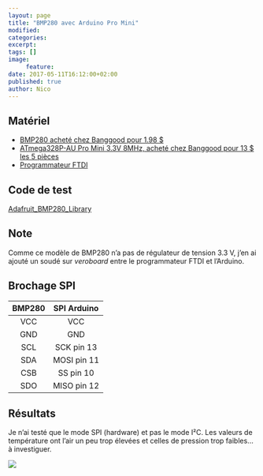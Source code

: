 ```yaml
---
layout: page
title: "BMP280 avec Arduino Pro Mini"
modified:
categories:
excerpt:
tags: []
image:
     feature:
date: 2017-05-11T16:12:00+02:00
published: true
author: Nico
---
```



## Matériel

- [BMP280 acheté chez Banggood pour 1.98 $][2]
- [ATmega328P-AU Pro Mini 3.3V 8MHz, acheté chez Banggood pour 13 $ les 5 pièces][1]
- [Programmateur FTDI][3]


## Code de test

[Adafruit_BMP280_Library](https://github.com/adafruit/Adafruit_BMP280_Library)

## Note

Comme ce modèle de BMP280 n’a pas de régulateur de tension 3.3 V, j’en ai ajouté un soudé sur *veroboard* entre le programmateur FTDI et l’Arduino.

## Brochage SPI

| BMP280 | SPI Arduino   |
| :-:    | :-:           |
| VCC    | VCC           |
| GND    | GND           |
| SCL    | SCK    pin 13 |
| SDA    | MOSI   pin 11 |
| CSB    | SS     pin 10 |
| SDO    | MISO   pin 12 |

## Résultats

Je n’ai testé que le mode SPI (hardware) et pas le mode I²C. Les valeurs de température ont l’air un peu trop élevées et celles de pression trop faibles... à investiguer.


![][image-1]

[image-1]: ../../files/2017-05-11-bmp280-arduino-pro-mini/2017-05-11-bmp280-arduino-pro-mini-001.jpg
[1]: http://www.banggood.com/5Pcs-3_3V-8MHz-ATmega328P-AU-Pro-Mini-Microcontroller-Board-For-Arduino-p-980292.html?p=0431091025639201412F
[2]: https://www.banggood.com/GY-BMP280-3_3-High-Precision-Atmospheric-Pressure-Sensor-Module-For-Arduino-p-1111135.html?p=0431091025639201412F
[3]: http://www.miniinthebox.com/fr/programme-downloader-ftdi-basic-usb-a-ttl-ft232-pour-arduino_p903425.html

